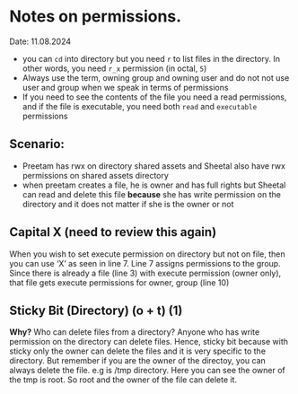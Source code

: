 # Notes on permissions.

Date: 11.08.2024


- you can `cd` into directory but you need `r` to list files in the directory. In other words, you need `r_x` permission (in octal, `5`)
- Always use the term, owning group and owning user and do not not use user and group when we speak in terms of permissions
- If you need to see the contents of the file you need a read permissions, and if the file is executable, you need both `read` and `executable` permissions

## Scenario:

- Preetam has rwx on directory shared assets and Sheetal also have rwx permissions on shared assets directory
- when preetam creates a file, he is owner and has full rights but Sheetal can read and delete this file **because** she has write permission on the directory and it does not matter if she is the owner or not

## Capital X (need to review this again)

When you wish to set execute permission on directory but not on file, then you can use ‘X’ as seen in line 7. 
Line 7 assigns permissions to the group. Since there is already a file (line 3) with execute permission (owner only), that file gets execute permissions for owner, group (line 10)


## Sticky Bit (Directory) (o + t) (1)

**Why?** Who can delete files from a directory?
    Anyone who has write permission on the directory can delete files. Hence, sticky bit because with sticky only the owner can delete the files and it is very specific to the directory. But remember if you are the owner of the directoy, you can always delete the file. e.g is /tmp directory. Here you can see the owner of the tmp is root. So root and the owner of the file can delete it.
